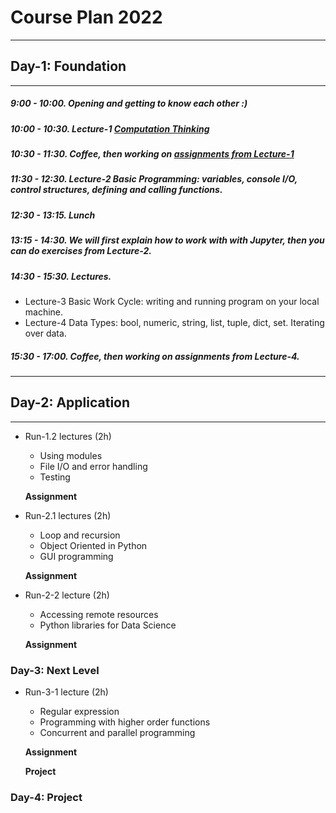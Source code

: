 # Course Plan 2022

----
## Day-1: Foundation
----

##### 9:00 - 10:00. Opening and getting to know each other :)
##### 10:00 - 10:30. Lecture-1 [Computation Thinking](./Lecturenotes/L01_Computational_Thinking.md)
##### 10:30 - 11:30. Coffee, then working on [assignments from Lecture-1](./Lecturenotes/L01_Computational_Thinking.md)
##### 11:30 - 12:30. Lecture-2 Basic Programming: variables, console I/O, control structures, defining and calling functions.
##### 12:30 - 13:15. Lunch
##### 13:15 - 14:30. We will first explain how to work with with Jupyter, then you can do exercises from Lecture-2.
##### 14:30 - 15:30. Lectures.
* Lecture-3 Basic Work Cycle: writing and running program on your local machine.
* Lecture-4 Data Types: bool, numeric, string, list, tuple, dict, set. Iterating over data.

##### 15:30 - 17:00. Coffee, then working on assignments from Lecture-4.     


----
## Day-2: Application
----

* Run-1.2 lectures (2h)
    * Using modules
    * File I/O and error handling
    * Testing

  **Assignment**

* Run-2.1 lectures (2h)
    * Loop and recursion
    * Object Oriented in Python
    * GUI programming

  **Assignment**

* Run-2-2 lecture (2h)

   * Accessing remote resources
   * Python libraries for Data Science

   **Assignment**


### Day-3: Next Level

* Run-3-1 lecture (2h)
    * Regular expression
    * Programming with higher order functions
    * Concurrent and parallel programming

  **Assignment**

  **Project**

### Day-4: Project  
